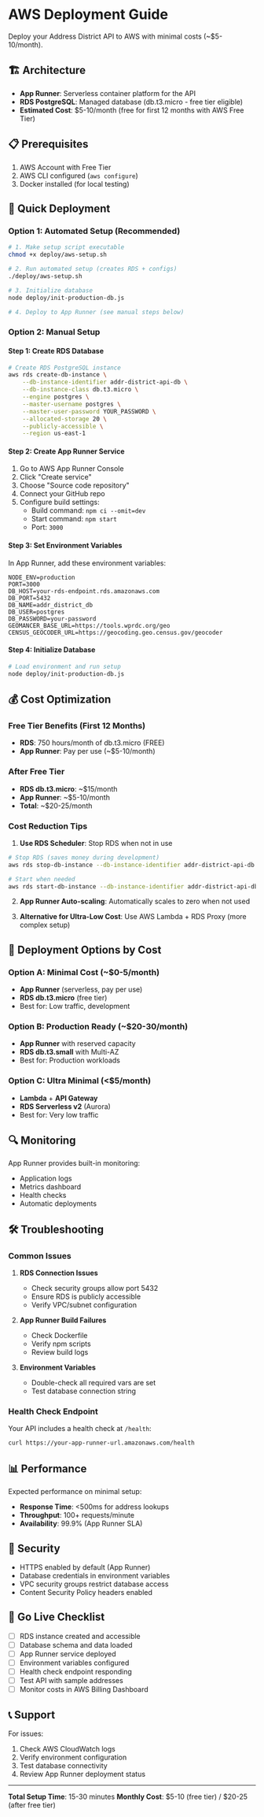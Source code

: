 # AWS Deployment Guide

Deploy your Address District API to AWS with minimal costs (~$5-10/month).

## 🏗️ Architecture

- **App Runner**: Serverless container platform for the API
- **RDS PostgreSQL**: Managed database (db.t3.micro - free tier eligible)
- **Estimated Cost**: $5-10/month (free for first 12 months with AWS Free Tier)

## 📋 Prerequisites

1. AWS Account with Free Tier
2. AWS CLI configured (`aws configure`)
3. Docker installed (for local testing)

## 🚀 Quick Deployment

### Option 1: Automated Setup (Recommended)

```bash
# 1. Make setup script executable
chmod +x deploy/aws-setup.sh

# 2. Run automated setup (creates RDS + configs)
./deploy/aws-setup.sh

# 3. Initialize database
node deploy/init-production-db.js

# 4. Deploy to App Runner (see manual steps below)
```

### Option 2: Manual Setup

#### Step 1: Create RDS Database

```bash
# Create RDS PostgreSQL instance
aws rds create-db-instance \
    --db-instance-identifier addr-district-api-db \
    --db-instance-class db.t3.micro \
    --engine postgres \
    --master-username postgres \
    --master-user-password YOUR_PASSWORD \
    --allocated-storage 20 \
    --publicly-accessible \
    --region us-east-1
```

#### Step 2: Create App Runner Service

1. Go to AWS App Runner Console
2. Click "Create service"
3. Choose "Source code repository"
4. Connect your GitHub repo
5. Configure build settings:
   - Build command: `npm ci --omit=dev`
   - Start command: `npm start`
   - Port: `3000`

#### Step 3: Set Environment Variables

In App Runner, add these environment variables:

```
NODE_ENV=production
PORT=3000
DB_HOST=your-rds-endpoint.rds.amazonaws.com
DB_PORT=5432
DB_NAME=addr_district_db
DB_USER=postgres
DB_PASSWORD=your-password
GEOMANCER_BASE_URL=https://tools.wprdc.org/geo
CENSUS_GEOCODER_URL=https://geocoding.geo.census.gov/geocoder
```

#### Step 4: Initialize Database

```bash
# Load environment and run setup
node deploy/init-production-db.js
```

## 💰 Cost Optimization

### Free Tier Benefits (First 12 Months)
- **RDS**: 750 hours/month of db.t3.micro (FREE)
- **App Runner**: Pay per use (~$5-10/month)

### After Free Tier
- **RDS db.t3.micro**: ~$15/month
- **App Runner**: ~$5-10/month
- **Total**: ~$20-25/month

### Cost Reduction Tips

1. **Use RDS Scheduler**: Stop RDS when not in use
```bash
# Stop RDS (saves money during development)
aws rds stop-db-instance --db-instance-identifier addr-district-api-db

# Start when needed
aws rds start-db-instance --db-instance-identifier addr-district-api-db
```

2. **App Runner Auto-scaling**: Automatically scales to zero when not used

3. **Alternative for Ultra-Low Cost**: Use AWS Lambda + RDS Proxy (more complex setup)

## 🔧 Deployment Options by Cost

### Option A: Minimal Cost (~$0-5/month)
- **App Runner** (serverless, pay per use)
- **RDS db.t3.micro** (free tier)
- Best for: Low traffic, development

### Option B: Production Ready (~$20-30/month)
- **App Runner** with reserved capacity
- **RDS db.t3.small** with Multi-AZ
- Best for: Production workloads

### Option C: Ultra Minimal (<$5/month)
- **Lambda** + **API Gateway**
- **RDS Serverless v2** (Aurora)
- Best for: Very low traffic

## 🔍 Monitoring

App Runner provides built-in monitoring:
- Application logs
- Metrics dashboard
- Health checks
- Automatic deployments

## 🛠️ Troubleshooting

### Common Issues

1. **RDS Connection Issues**
   - Check security groups allow port 5432
   - Ensure RDS is publicly accessible
   - Verify VPC/subnet configuration

2. **App Runner Build Failures**
   - Check Dockerfile
   - Verify npm scripts
   - Review build logs

3. **Environment Variables**
   - Double-check all required vars are set
   - Test database connection string

### Health Check Endpoint

Your API includes a health check at `/health`:

```bash
curl https://your-app-runner-url.amazonaws.com/health
```

## 📊 Performance

Expected performance on minimal setup:
- **Response Time**: <500ms for address lookups
- **Throughput**: 100+ requests/minute
- **Availability**: 99.9% (App Runner SLA)

## 🔐 Security

- HTTPS enabled by default (App Runner)
- Database credentials in environment variables
- VPC security groups restrict database access
- Content Security Policy headers enabled

## 🚀 Go Live Checklist

- [ ] RDS instance created and accessible
- [ ] Database schema and data loaded
- [ ] App Runner service deployed
- [ ] Environment variables configured
- [ ] Health check endpoint responding
- [ ] Test API with sample addresses
- [ ] Monitor costs in AWS Billing Dashboard

## 📞 Support

For issues:
1. Check AWS CloudWatch logs
2. Verify environment configuration
3. Test database connectivity
4. Review App Runner deployment status

---

**Total Setup Time**: 15-30 minutes
**Monthly Cost**: $5-10 (free tier) / $20-25 (after free tier)